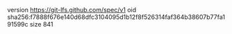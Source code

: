 version https://git-lfs.github.com/spec/v1
oid sha256:f7888f676e140d68dfc3104095d1b12f8f526314faf364b38607b77fa191599c
size 841
